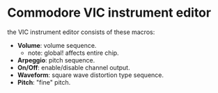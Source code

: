 # Commodore VIC instrument editor

the VIC instrument editor consists of these macros:

- **Volume**: volume sequence.
  - note: global! affects entire chip.
- **Arpeggio**: pitch sequence.
- **On/Off**: enable/disable channel output.
- **Waveform**: square wave distortion type sequence.
- **Pitch**: "fine" pitch.

